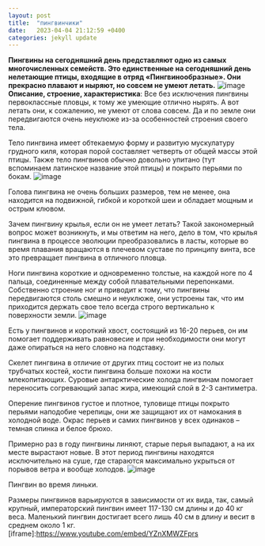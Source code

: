 ```yaml
---
layout: post
title:  "пингвинчики"
date:   2023-04-04 21:12:59 +0400
categories: jekyll update
---
```

**Пингвины на сегодняшний день представляют одно из самых многочисленных семейств. Это единственные на сегодняшний день нелетающие птицы, входящие в отряд «Пингвинообразные». Они прекрасно плавают и ныряют, но совсем не умеют летать.**
![image](https://masyamba.ru/%D0%BF%D0%B8%D0%BD%D0%B3%D0%B2%D0%B8%D0%BD%D1%8B-%D1%84%D0%BE%D1%82%D0%BE-%D0%BA%D0%B0%D1%80%D1%82%D0%B8%D0%BD%D0%BA%D0%B8/15-%D0%BF%D0%B8%D0%BD%D0%B3%D0%B2%D0%B8%D0%BD-%D0%BA%D0%B0%D1%80%D1%82%D0%B8%D0%BD%D0%BA%D0%B0.jpg)
**Описание, строение, характеристика**:
Все без исключения пингвины первоклассные пловцы, к тому же умеющие отлично нырять. А вот летать они, к сожалению, не умеют от слова совсем. Да и по земле они передвигаются очень неуклюже из-за особенностей строения своего тела.

Тело пингвина имеет обтекаемую форму и развитую мускулатуру грудного киля, которая порой составляет четверть от общей массы этой птицы. Также тело пингвинов обычно довольно упитано (тут вспоминаем латинское название этой птицы) и покрыто перьями по бокам.
![image](https://www.poznavayka.org/wp-content/uploads/2018/01/pingvinyi-2.jpg)

Голова пингвина не очень больших размеров, тем не менее, она находится на подвижной, гибкой и короткой шеи и обладает мощным и острым клювом.

Зачем пингвину крылья, если он не умеет летать? Такой закономерный вопрос может возникнуть, и мы ответим на него, дело в том, что крылья пингвина в процессе эволюции преобразовались в ласты, которые во время плавания вращаются в плечевом суставе по принципу винта, все это превращает пингвина в отличного пловца.

Ноги пингвина короткие и одновременно толстые, на каждой ноге по 4 пальца, соединенные между собой плавательными перепонками. Собственно строение ног и приводит к тому, что пингвины передвигаются столь смешно и неуклюже, они устроены так, что им приходится держать свое тело всегда строго вертикально к поверхности земли.
![image](https://www.poznavayka.org/wp-content/uploads/2018/01/pingvinyi-4.jpg)

Есть у пингвинов и короткий хвост, состоящий из 16-20 перьев, он им помогает поддерживать равновесие и при необходимости они могут даже опираться на него словно на подставку.

Скелет пингвина в отличие от других птиц состоит не из полых трубчатых костей, кости пингвина больше похожи на кости млекопитающих. Суровые антарктические холода пингвинам помогает переносить согревающий запас жира, имеющий слой в 2-3 сантиметра.

Оперение пингвинов густое и плотное, туловище птицы покрыто перьями наподобие черепицы, они же защищают их от намокания в холодной воде. Окрас перьев и самих пингвинов у всех одинаков – темная спинка и белое брюхо.

Примерно раз в году пингвины линяют, старые перья выпадают, а на их месте вырастают новые. В этот период пингвины находятся исключительно на суше, где стараются максимально укрыться от порывов ветра и вообще холодов.
![image](https://www.poznavayka.org/wp-content/uploads/2018/01/Pingvin-vo-vremya-linki.jpg)

Пингвин во время линьки.

Размеры пингвинов варьируются в зависимости от их вида, так, самый крупный, императорский пингвин имеет 117-130 см длины и до 40 кг веса. Маленький пингвин достигает всего лишь 40 см в длину и весит в среднем около 1 кг.
[iframe]:https://www.youtube.com/embed/YZnXMWZFprs